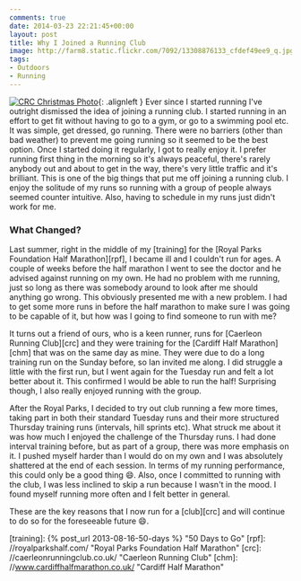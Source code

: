 ```yaml
---
comments: true
date: 2014-03-23 22:21:45+00:00
layout: post
title: Why I Joined a Running Club
image: http://farm8.static.flickr.com/7092/13308876133_cfdef49ee9_q.jpg
tags:
- Outdoors
- Running
---
```


[![CRC Christmas Photo][thm]][img]{: .alignleft }
Ever since I started running I've outright dismissed the idea of joining a running club. I started
running in an effort to get fit without having to go to a gym, or go to a swimming pool etc. It was
simple, get dressed, go running. There were no barriers (other than bad weather) to prevent me going
running so it seemed to be the best option. Once I started doing it regularly, I got to really enjoy
it. I prefer running first thing in the morning so it's always peaceful, there's rarely anybody out 
and about to get in the way, there's very little traffic and it's brilliant. This is one of the big
things that put me off joining a running club. I enjoy the solitude of my runs so running with a
group of people always seemed counter intuitive. Also, having to schedule in my runs just didn't
work for me.

### What Changed?

Last summer, right in the middle of my [training] for the [Royal Parks Foundation Half Marathon][rpf],
I became ill and I couldn't run for ages. A couple of weeks before the half marathon I went to see
the doctor and he advised against running on my own. He had no problem with me running, just so long
as there was somebody around to look after me should anything go wrong. This obviously presented me
with a new problem. I had to get some more runs in before the half marathon to make sure I was going
to be capable of it, but how was I going to find someone to run with me? 

It turns out a friend of ours, who is a keen runner, runs for [Caerleon Running Club][crc] and they
were training for the [Cardiff Half Marathon][chm] that was on the same day as mine. They were due
to do a long training run on the Sunday before, so Ian invited me along. I did struggle a little 
with the first run, but I went again for the Tuesday run and felt a lot better about it. This 
confirmed I would be able to run the half! Surprising though, I also really enjoyed running with the
group.

After the Royal Parks, I decided to try out club running a few more times, taking part in both their
standard Tuesday runs and their more structured Thursday training runs (intervals, hill sprints etc).
What struck me about it was how much I enjoyed the challenge of the Thursday runs. I had done
interval training before, but as part of a group, there was more emphasis on it. I pushed myself
harder than I would do on my own and I was absolutely shattered at the end of each session. In terms
of my running performance, this could only be a good thing :smile:. Also, once I committed to
running with the club, I was less inclined to skip a run because I wasn't in the mood. I found
myself running more often and I felt better in general. 

These are the key reasons that I now run for a [club][crc] and will continue to do so for the
foreseeable future :smile:. 

[training]: {% post_url 2013-08-16-50-days %} "50 Days to Go"
[rpf]: //royalparkshalf.com/ "Royal Parks Foundation Half Marathon"
[crc]: //caerleonrunningclub.co.uk/ "Caerleon Running Club"
[chm]: //www.cardiffhalfmarathon.co.uk/ "Cardiff Half Marathon"

[thm]: //farm8.static.flickr.com/7092/13308876133_cfdef49ee9_q.jpg
[img]: //www.flickr.com/photos/richard-perry/13308876133/